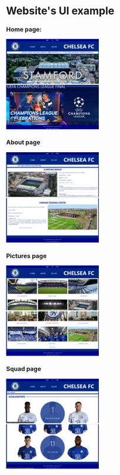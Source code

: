 # Website's UI example
<h3>Home page:</h3>
<img src="./Pics/UI ex/home1.png" width=50%>
<!-- <img src="./Pics/UI ex/home2.png" width=50%> -->
<img src="./Pics/UI ex/home3.png" width=50%> 
<h3>About page</h3>
<img src="./Pics/UI ex/about1.png" width=50%>
<img src="./Pics/UI ex/about2.png" width=50%>
<h3>Pictures page</h3>
<img src="./Pics/UI ex/image1.png" width=50%>
<img src="./Pics/UI ex/image2.png" width=50%>
<h3>Squad page</h3>
<img src="./Pics/UI ex/squad1.png" width=50%>
<img src="./Pics/UI ex/squad2.png" width=50%>
